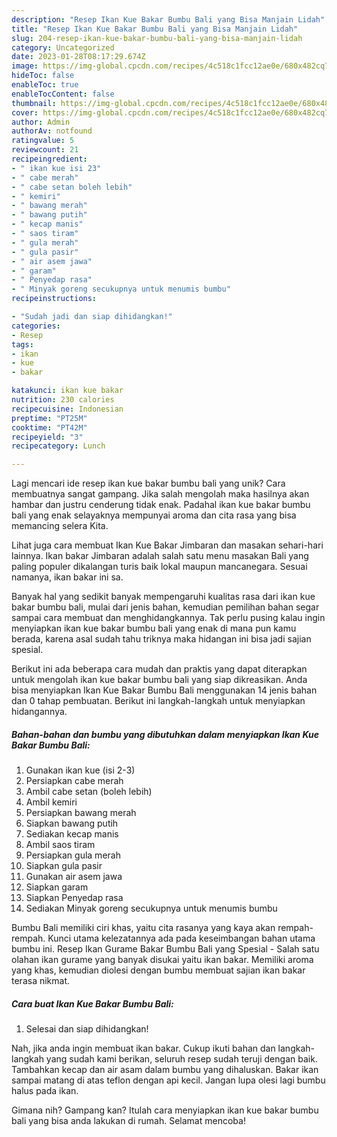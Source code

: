 ```yaml
---
description: "Resep Ikan Kue Bakar Bumbu Bali yang Bisa Manjain Lidah"
title: "Resep Ikan Kue Bakar Bumbu Bali yang Bisa Manjain Lidah"
slug: 204-resep-ikan-kue-bakar-bumbu-bali-yang-bisa-manjain-lidah
category: Uncategorized
date: 2023-01-28T08:17:29.674Z
image: https://img-global.cpcdn.com/recipes/4c518c1fcc12ae0e/680x482cq70/ikan-kue-bakar-bumbu-bali-foto-resep-utama.jpg
hideToc: false
enableToc: true
enableTocContent: false
thumbnail: https://img-global.cpcdn.com/recipes/4c518c1fcc12ae0e/680x482cq70/ikan-kue-bakar-bumbu-bali-foto-resep-utama.jpg
cover: https://img-global.cpcdn.com/recipes/4c518c1fcc12ae0e/680x482cq70/ikan-kue-bakar-bumbu-bali-foto-resep-utama.jpg
author: Admin
authorAv: notfound
ratingvalue: 5
reviewcount: 21
recipeingredient:
- " ikan kue isi 23"
- " cabe merah"
- " cabe setan boleh lebih"
- " kemiri"
- " bawang merah"
- " bawang putih"
- " kecap manis"
- " saos tiram"
- " gula merah"
- " gula pasir"
- " air asem jawa"
- " garam"
- " Penyedap rasa"
- " Minyak goreng secukupnya untuk menumis bumbu"
recipeinstructions:

- "Sudah jadi dan siap dihidangkan!"
categories:
- Resep
tags:
- ikan
- kue
- bakar

katakunci: ikan kue bakar 
nutrition: 230 calories
recipecuisine: Indonesian
preptime: "PT25M"
cooktime: "PT42M"
recipeyield: "3"
recipecategory: Lunch

---
```





Lagi mencari ide resep ikan kue bakar bumbu bali yang unik? Cara membuatnya sangat gampang. Jika salah mengolah maka hasilnya akan hambar dan justru cenderung tidak enak. Padahal ikan kue bakar bumbu bali yang enak selayaknya mempunyai aroma dan cita rasa yang bisa memancing selera Kita.





Lihat juga cara membuat Ikan Kue Bakar Jimbaran dan masakan sehari-hari lainnya. Ikan bakar Jimbaran adalah salah satu menu masakan Bali yang paling populer dikalangan turis baik lokal maupun mancanegara. Sesuai namanya, ikan bakar ini sa.

Banyak hal yang sedikit banyak mempengaruhi kualitas rasa dari ikan kue bakar bumbu bali, mulai dari jenis bahan, kemudian pemilihan bahan segar sampai cara membuat dan menghidangkannya. Tak perlu pusing kalau ingin menyiapkan ikan kue bakar bumbu bali yang enak di mana pun kamu berada, karena asal sudah tahu triknya maka hidangan ini bisa jadi sajian spesial.






Berikut ini ada beberapa cara mudah dan praktis yang dapat diterapkan untuk mengolah ikan kue bakar bumbu bali yang siap dikreasikan. Anda bisa menyiapkan Ikan Kue Bakar Bumbu Bali menggunakan 14 jenis bahan dan 0 tahap pembuatan. Berikut ini langkah-langkah untuk menyiapkan hidangannya.

<!--inarticleads1-->

##### Bahan-bahan dan bumbu yang dibutuhkan dalam menyiapkan Ikan Kue Bakar Bumbu Bali:

1. Gunakan  ikan kue (isi 2-3)
1. Persiapkan  cabe merah
1. Ambil  cabe setan (boleh lebih)
1. Ambil  kemiri
1. Persiapkan  bawang merah
1. Siapkan  bawang putih
1. Sediakan  kecap manis
1. Ambil  saos tiram
1. Persiapkan  gula merah
1. Siapkan  gula pasir
1. Gunakan  air asem jawa
1. Siapkan  garam
1. Siapkan  Penyedap rasa
1. Sediakan  Minyak goreng secukupnya untuk menumis bumbu


Bumbu Bali memiliki ciri khas, yaitu cita rasanya yang kaya akan rempah-rempah. Kunci utama kelezatannya ada pada keseimbangan bahan utama bumbu ini. Resep Ikan Gurame Bakar Bumbu Bali yang Spesial - Salah satu olahan ikan gurame yang banyak disukai yaitu ikan bakar. Memiliki aroma yang khas, kemudian diolesi dengan bumbu membuat sajian ikan bakar terasa nikmat. 

<!--inarticleads2-->

##### Cara buat Ikan Kue Bakar Bumbu Bali:


1. Selesai dan siap dihidangkan!

Nah, jika anda ingin membuat ikan bakar. Cukup ikuti bahan dan langkah-langkah yang sudah kami berikan, seluruh resep sudah teruji dengan baik. Tambahkan kecap dan air asam dalam bumbu yang dihaluskan. Bakar ikan sampai matang di atas teflon dengan api kecil. Jangan lupa olesi lagi bumbu halus pada ikan. 

Gimana nih? Gampang kan? Itulah cara menyiapkan ikan kue bakar bumbu bali yang bisa anda lakukan di rumah. Selamat mencoba!
